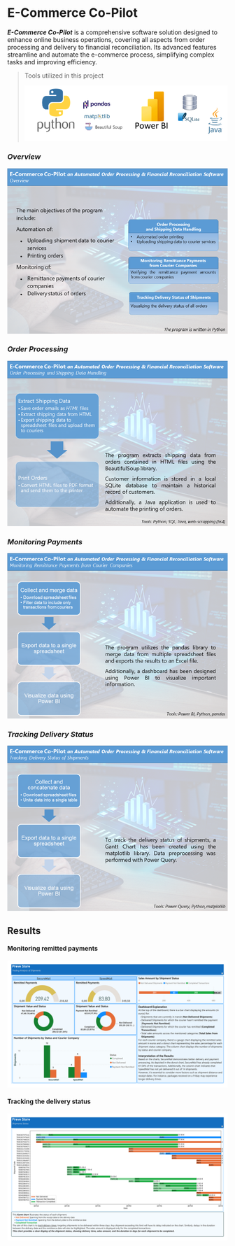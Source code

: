 #  **E-Commerce Co-Pilot** 

***E-Commerce Co-Pilot*** is a comprehensive software solution designed to  enhance online business operations, covering all aspects from order  processing and delivery to financial reconciliation. Its advanced  features streamline and automate the e-commerce process, simplifying  complex tasks and improving efficiency. 

> Tools utilized in this project
>
> <img src="./img/tools.png" style="zoom: 80%;" >





### *Overview*

![Overview](./img/Slide1.PNG)



### *Order Processing*

![](./img/Slide2.PNG)



### *Monitoring Payments*

![](./img/Slide3.PNG)



### *Tracking Delivery Status*

![](./img/Slide4.PNG)



## Results

#### Monitoring remitted payments 

![](./Dashboard%20-%20Trading%20Analysis%20of%20Shipments.png)



#### Tracking the delivery status

![](./Dashboard%20-%20Shipments%20Status.png)



